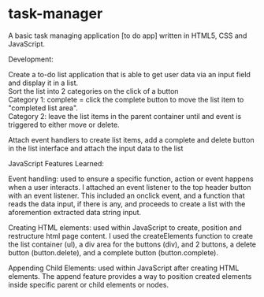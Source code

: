 # task-manager

A basic task managing application [to do app] written in HTML5, CSS and JavaScript.

Development:<br>

Create a to-do list application that is able to get user data via an input field and display it in a list.<br>
Sort the list into 2 categories on the click of a button<br>
Category 1: complete = click the complete button to move the list item to "completed list area".<br>
Category 2: leave the list items in the parent container until and event is triggered to either move or delete.<br>

Attach event handlers to create list items, add a complete and delete button in the list interface and attach the input data to the list

JavaScript Features Learned:<br>

Event handling: used to ensure a specific function, action or event happens when a user interacts. I attached an event listener to the top header button with an event listener. This included an onclick event, and a function that reads the data input, if there is any, and proceeds to create a list with the aforemention extracted data string input.
<br>

Creating HTML elements: used within JavaScript to create, position and restructure html page content. I used the createElements function to create the list container (ul), a div area for the buttons (div), and 2 buttons, a delete button (button.delete), and a complete button (button.complete).
<br>

Appending Child Elements: used within JavaScript after creating HTML elements. The append feature provides a way to position created elements inside specific parent or child elements or nodes. 


